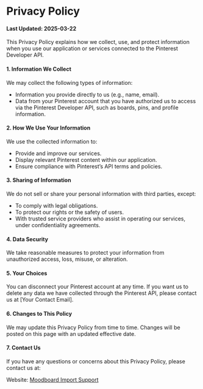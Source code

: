 # Privacy Policy

#### Last Updated: 2025-03-22

This Privacy Policy explains how we collect, use, and protect information when you use our application or services connected to the Pinterest Developer API.

#### 1. Information We Collect

We may collect the following types of information:

- Information you provide directly to us (e.g., name, email).
- Data from your Pinterest account that you have authorized us to access via the Pinterest Developer API, such as boards, pins, and profile information.

#### 2. How We Use Your Information

We use the collected information to:

- Provide and improve our services.
- Display relevant Pinterest content within our application.
- Ensure compliance with Pinterest’s API terms and policies.

#### 3. Sharing of Information

We do not sell or share your personal information with third parties, except:

- To comply with legal obligations.
- To protect our rights or the safety of users.
- With trusted service providers who assist in operating our services, under confidentiality agreements.

#### 4. Data Security

We take reasonable measures to protect your information from unauthorized access, loss, misuse, or alteration.

#### 5. Your Choices

You can disconnect your Pinterest account at any time. If you want us to delete any data we have collected through the Pinterest API, please contact us at [Your Contact Email].

#### 6. Changes to This Policy

We may update this Privacy Policy from time to time. Changes will be posted on this page with an updated effective date.

#### 7. Contact Us

If you have any questions or concerns about this Privacy Policy, please contact us at:

Website: [Moodboard Import Support](https://github.com/akbarbmirza/moodboard-import/issues)
